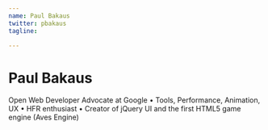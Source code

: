 ```yaml
---
name: Paul Bakaus
twitter: pbakaus
tagline:

---
```


# Paul Bakaus
Open Web Developer Advocate at Google • Tools, Performance, Animation, UX • HFR enthusiast • Creator of jQuery UI and the first HTML5 game engine (Aves Engine)
